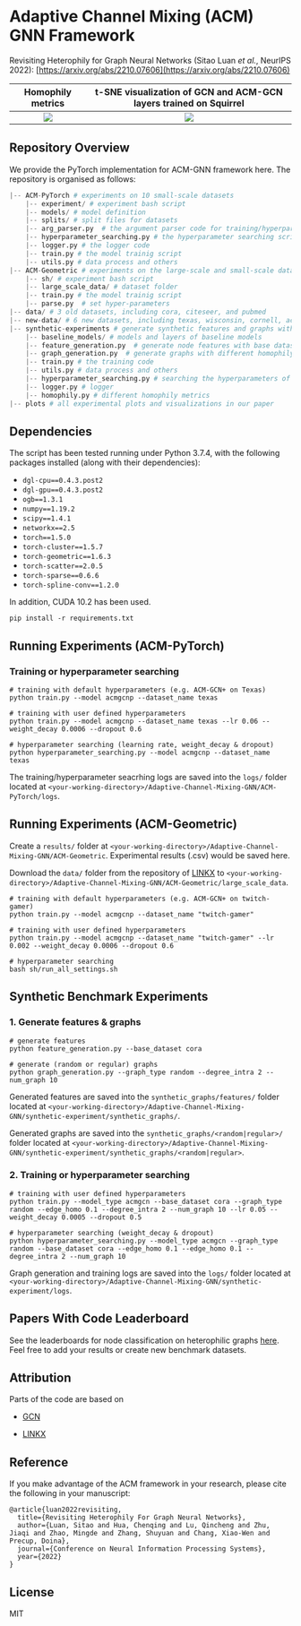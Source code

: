 # Adaptive Channel Mixing (ACM) GNN Framework

Revisiting Heterophily for Graph Neural Networks (Sitao Luan *et al.*, NeurIPS 2022): [https://arxiv.org/abs/2210.07606](https://arxiv.org/abs/2210.07606)

Homophily metrics             |  t-SNE visualization of GCN and ACM-GCN layers trained on Squirrel
:-------------------------:|:-------------------------:
![](https://github.com/SitaoLuan/Adaptive-Channel-Mixing-GNN/blob/main/plots/fig_bipartite.jpg)  |  ![](https://github.com/SitaoLuan/Adaptive-Channel-Mixing-GNN/blob/main/plots/ACM_output_layer.jpg)

## Repository Overview
We provide the PyTorch implementation for ACM-GNN framework here. The repository is organised as follows:

```python
|-- ACM-PyTorch # experiments on 10 small-scale datasets
    |-- experiment/ # experiment bash script 
    |-- models/ # model definition
    |-- splits/ # split files for datasets
    |-- arg_parser.py  # the argument parser code for training/hyperparameter searching script
    |-- hyperparameter_searching.py # the hyperparameter searching script
    |-- logger.py # the logger code
    |-- train.py # the model trainig script
    |-- utils.py # data process and others
|-- ACM-Geometric # experiments on the large-scale and small-scale datasets based on the data provided by LINKX
    |-- sh/ # experiment bash script
    |-- large_scale_data/ # dataset folder
    |-- train.py # the model trainig script
    |-- parse.py  # set hyper-parameters
|-- data/ # 3 old datasets, including cora, citeseer, and pubmed
|-- new-data/ # 6 new datasets, including texas, wisconsin, cornell, actor, squirrel, and chameleon
|-- synthetic-experiments # generate synthetic features and graphs with different homophily levels and train baseline models
    |-- baseline_models/ # models and layers of baseline models
    |-- feature_generation.py  # generate node features with base datasets
    |-- graph_generation.py  # generate graphs with different homophily levels
    |-- train.py # the training code
    |-- utils.py # data process and others
    |-- hyperparameter_searching.py # searching the hyperparameters of the baseline model
    |-- logger.py # logger
    |-- homophily.py # different homophily metrics
|-- plots # all experimental plots and visualizations in our paper
```

## Dependencies

The script has been tested running under Python 3.7.4, with the following packages installed (along with their dependencies):

- `dgl-cpu==0.4.3.post2`
- `dgl-gpu==0.4.3.post2`
- `ogb==1.3.1`
- `numpy==1.19.2`
- `scipy==1.4.1`
- `networkx==2.5`
- `torch==1.5.0`
- `torch-cluster==1.5.7`
- `torch-geometric==1.6.3`
- `torch-scatter==2.0.5`
- `torch-sparse==0.6.6`
- `torch-spline-conv==1.2.0`

In addition, CUDA 10.2 has been used.

```
pip install -r requirements.txt
```

## Running Experiments (ACM-PyTorch)

### Training or hyperparameter searching

```
# training with default hyperparameters (e.g. ACM-GCN+ on Texas)
python train.py --model acmgcnp --dataset_name texas

# training with user defined hyperparameters
python train.py --model acmgcnp --dataset_name texas --lr 0.06 --weight_decay 0.0006 --dropout 0.6

# hyperparameter searching (learning rate, weight_decay & dropout)
python hyperparameter_searching.py --model acmgcnp --dataset_name texas
```
The training/hyperparameter seacrhing logs are saved into the `logs/` folder located at `<your-working-directory>/Adaptive-Channel-Mixing-GNN/ACM-PyTorch/logs`.

## Running Experiments (ACM-Geometric)

Create a `results/` folder at `<your-working-directory>/Adaptive-Channel-Mixing-GNN/ACM-Geometric`. Experimental results (.csv) would be saved here.

Download the `data/` folder from the repository of [LINKX](https://github.com/CUAI/Non-Homophily-Large-Scale) to `<your-working-directory>/Adaptive-Channel-Mixing-GNN/ACM-Geometric/large_scale_data`.

```
# training with default hyperparameters (e.g. ACM-GCN+ on twitch-gamer)
python train.py --model acmgcnp --dataset_name "twitch-gamer"

# training with user defined hyperparameters
python train.py --model acmgcnp --dataset_name "twitch-gamer" --lr 0.002 --weight_decay 0.0006 --dropout 0.6

# hyperparameter searching
bash sh/run_all_settings.sh

```

## Synthetic Benchmark Experiments 

### 1. Generate features & graphs

```
# generate features
python feature_generation.py --base_dataset cora

# generate (random or regular) graphs
python graph_generation.py --graph_type random --degree_intra 2 --num_graph 10
```
Generated features are saved into the `synthetic_graphs/features/` folder located at `<your-working-directory>/Adaptive-Channel-Mixing-GNN/synthetic-experiment/synthetic_graphs/`.

Generated graphs are saved into the `synthetic_graphs/<random|regular>/` folder located at `<your-working-directory>/Adaptive-Channel-Mixing-GNN/synthetic-experiment/synthetic_graphs/<random|regular>`.

### 2. Training or hyperparameter searching

```
# training with user defined hyperparameters
python train.py --model_type acmgcn --base_dataset cora --graph_type random --edge_homo 0.1 --degree_intra 2 --num_graph 10 --lr 0.05 --weight_decay 0.0005 --dropout 0.5

# hyperparameter searching (weight_decay & dropout)
python hyperparameter_searching.py --model_type acmgcn --graph_type random --base_dataset cora --edge_homo 0.1 --edge_homo 0.1 --degree_intra 2 --num_graph 10 

```
Graph generation and training logs are saved into the `logs/` folder located at `<your-working-directory>/Adaptive-Channel-Mixing-GNN/synthetic-experiment/logs`.

## Papers With Code Leaderboard

See the leaderboards for node classification on heterophilic graphs [here](https://paperswithcode.com/task/node-classification-on-non-homophilic). Feel free to add your results or create new benchmark datasets.

## Attribution
Parts of the code are based on
- [GCN](https://github.com/tkipf/pygcn)

- [LINKX](https://github.com/CUAI/Non-Homophily-Large-Scale)

## Reference
If you make advantage of the ACM framework in your research, please cite the following in your manuscript:

```
@article{luan2022revisiting,
  title={Revisiting Heterophily For Graph Neural Networks},
  author={Luan, Sitao and Hua, Chenqing and Lu, Qincheng and Zhu, Jiaqi and Zhao, Mingde and Zhang, Shuyuan and Chang, Xiao-Wen and Precup, Doina},
  journal={Conference on Neural Information Processing Systems},
  year={2022}
}
```

## License
MIT
